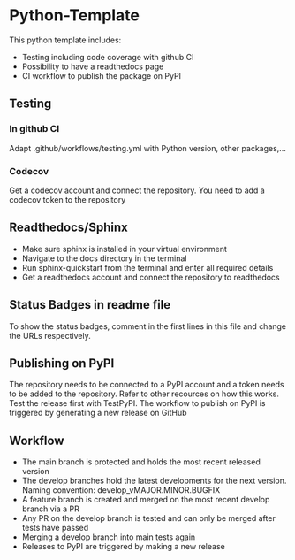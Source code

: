 [//]: # ([![Documentation Status]&#40;https://readthedocs.org/projects/xxxxxx/badge/?version=latest&#41;]&#40;https://xxxxxx.readthedocs.io/en/latest/?badge=latest&#41;)

[//]: # (![Testing]&#40;https://github.com/xxxxxx/actions/workflows/00deploy.yml/badge.svg?branch=develop&#41;)

[//]: # ([![codecov]&#40;https://codecov.io/gh/xxxxxx/graph/badge.svg?token=RVR402OGG0&#41;]&#40;https://codecov.io/gh/xxxxxx&#41;)

[//]: # ([![Code style: black]&#40;https://img.shields.io/badge/code%20style-black-000000.svg&#41;]&#40;https://github.com/psf/black&#41;)

[//]: # ([![PyPI version]&#40;https://badge.fury.io/py/xxxxxx.svg&#41;]&#40;https://pypi.org/project/xxxxxx/&#41;)


# Python-Template
This python template includes:
- Testing including code coverage with github CI
- Possibility to have a readthedocs page
- CI workflow to publish the package on PyPI

## Testing
### In github CI
Adapt .github/workflows/testing.yml with Python version, other packages,...

### Codecov
Get a codecov account and connect the repository. You need to add a codecov token to the repository

## Readthedocs/Sphinx
- Make sure sphinx is installed in your virtual environment
- Navigate to the docs directory in the terminal
- Run sphinx-quickstart from the terminal and enter all required details
- Get a readthedocs account and connect the repository to readthedocs

## Status Badges in readme file
To show the status badges, comment in the first lines in this file and change the URLs respectively.

## Publishing on PyPI
The repository needs to be connected to a PyPI account and a token needs to be added to the repository. Refer to other
recources on how this works. Test the release first with TestPyPI. The workflow to publish on PyPI is triggered by
generating a new release on GitHub

## Workflow
- The main branch is protected and holds the most recent released version
- The develop branches hold the latest developments for the next version. Naming convention: develop_vMAJOR.MINOR.BUGFIX
- A feature branch is created and merged on the most recent develop branch via a PR
- Any PR on the develop branch is tested and can only be merged after tests have passed
- Merging a develop branch into main tests again
- Releases to PyPI are triggered by making a new release
